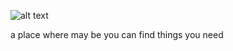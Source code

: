 
![alt text](https://i.ytimg.com/vi/vYeDZvhWDO0/sddefault.jpg)


a place where may be you can find things you need
<!---
loctf-just-for-fun/loctf-just-for-fun is a ✨ special ✨ repository because its `README.md` (this file) appears on your GitHub profile.
You can click the Preview link to take a look at your changes.
--->
